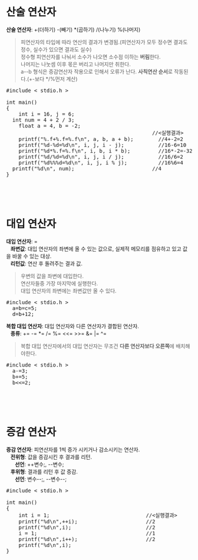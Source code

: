 # 산술 연산자
**산술 연산자**: +(더하기) -(빼기) *(곱하기) /(나누기) %(나머지)  
> 피연산자의 타입에 따라 연산의 결과가 변경됨.(피연산자가 모두 정수면 결과도 정수, 실수가 있으면 결과도 실수)  
> 정수형 피연산자를 나눠서 소수가 나오면 소수점 이하는 **버림**한다.  
> 나머지는 나눗셈 이후 몫은 버리고 나머지만 취한다.  
> a--b 형식은 증감연산자 작용으로 인해서 오류가 난다.
> **사칙연산 순서**로 작동된다.(+-보다 */%먼저 계산)
<pre>#include < stdio.h >

int main()
{
	int i = 16, j = 6;
  int num = 4 + 2 / 3;
	float a = 4, b = -2;
                                               //<실행결과>
	printf("%.f+%.f=%.f\n", a, b, a + b);        //4+-2=2
	printf("%d-%d=%d\n", i, j, i - j);           //16-6=10
	printf("%d*%.f=%.f\n", i, b, i * b);         //16*-2=-32
	printf("%d/%d=%d\n", i, j, i / j);           //16/6=2
	printf("%d%%%d=%d\n", i, j, i % j);          //16%6=4
  printf("%d\n", num);                         //4                      
}</pre><br><br><br>

# 대입 연산자
**대입 연산자**: =  
&nbsp;&nbsp;&nbsp;**좌변값**: 대입 연산자의 좌변에 올 수 있는 값으로, 실제적 메모리를 점유하고 있고 값을 바꿀 수 있는 대상.  
&nbsp;&nbsp;&nbsp;**리턴값**: 연산 후 돌려주는 결과 값.  
> 우변의 값을 좌변에 대입한다.  
> 연산자들중 가장 마지막에 실행한다.  
> 대입 연산자의 좌변에는 좌변값만 올 수 있다.  
<pre>#include < stdio.h >
  a=b=c=5;
  d=b+12;  
</pre>
**복합 대입 연산자**: 대입 연산자와 다른 연산자가 결합된 연산자.  
&nbsp;&nbsp;&nbsp;**종류**: += -= *= /= %= <<= >>= &= |= ^=
> 복합 대입 연산자에서의 대입 연산자는 무조건 **다른 연산자보다 오른쪽**에 배치해야한다.
<pre>#include < stdio.h >
  a-=3;
  b+=5;
  b<<=2;
</pre><br><br><br>

# 증감 연산자
**증감 연산자**: 피연산자를 1씩 증가 시키거나 감소시키는 연산자.  
&nbsp;&nbsp;&nbsp;**전위형**: 값을 증감시킨 후 결과를 리턴.  
&nbsp;&nbsp;&nbsp;&nbsp;&nbsp;&nbsp;**선언**: ++변수;, --변수;  
&nbsp;&nbsp;&nbsp;**후위형**: 결과를 리턴 후 값 증감.  
&nbsp;&nbsp;&nbsp;&nbsp;&nbsp;&nbsp;**선언**: 변수--;, --변수--;  
<pre>#include < stdio.h >

int main()
{
	int i = 1;                               //<실행결과>
	printf("%d\n",++i);                      //2
	printf("%d\n",i);                        //2
	i = 1;                                   //1
	printf("%d\n",i++);                      //2
	printf("%d\n",i);
}</pre>
